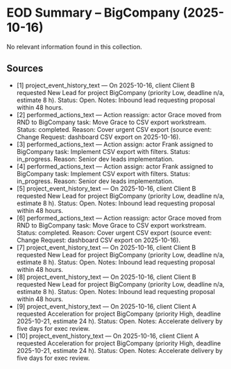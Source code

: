 # EOD Summary – BigCompany (2025-10-16)

No relevant information found in this collection.

## Sources
- [1] project_event_history_text — On 2025-10-16, client Client B requested New Lead for project BigCompany (priority Low, deadline n/a, estimate 8 h). Status: Open. Notes: Inbound lead requesting proposal within 48 hours.
- [2] performed_actions_text — Action reassign: actor Grace moved from RND to BigCompany task: Move Grace to CSV export workstream. Status: completed. Reason: Cover urgent CSV export (source event: Change Request: dashboard CSV export on 2025-10-16).
- [3] performed_actions_text — Action assign: actor Frank assigned to BigCompany task: Implement CSV export with filters. Status: in_progress. Reason: Senior dev leads implementation.
- [4] performed_actions_text — Action assign: actor Frank assigned to BigCompany task: Implement CSV export with filters. Status: in_progress. Reason: Senior dev leads implementation.
- [5] project_event_history_text — On 2025-10-16, client Client B requested New Lead for project BigCompany (priority Low, deadline n/a, estimate 8 h). Status: Open. Notes: Inbound lead requesting proposal within 48 hours.
- [6] performed_actions_text — Action reassign: actor Grace moved from RND to BigCompany task: Move Grace to CSV export workstream. Status: completed. Reason: Cover urgent CSV export (source event: Change Request: dashboard CSV export on 2025-10-16).
- [7] project_event_history_text — On 2025-10-16, client Client B requested New Lead for project BigCompany (priority Low, deadline n/a, estimate 8 h). Status: Open. Notes: Inbound lead requesting proposal within 48 hours.
- [8] project_event_history_text — On 2025-10-16, client Client B requested New Lead for project BigCompany (priority Low, deadline n/a, estimate 8 h). Status: Open. Notes: Inbound lead requesting proposal within 48 hours.
- [9] project_event_history_text — On 2025-10-16, client Client A requested Acceleration for project BigCompany (priority High, deadline 2025-10-21, estimate 24 h). Status: Open. Notes: Accelerate delivery by five days for exec review.
- [10] project_event_history_text — On 2025-10-16, client Client A requested Acceleration for project BigCompany (priority High, deadline 2025-10-21, estimate 24 h). Status: Open. Notes: Accelerate delivery by five days for exec review.